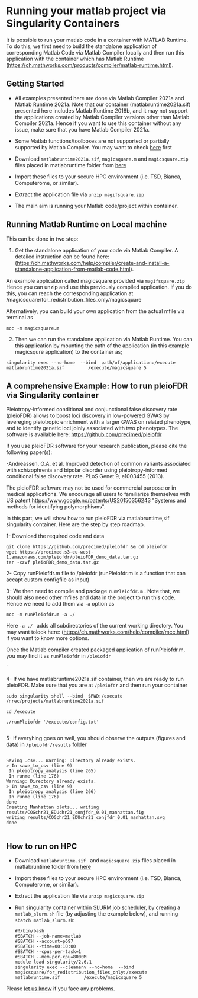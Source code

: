 # Running your matlab project via Singularity Containers

It is possible to run your matlab code in a container with MATLAB Runtime. To do this, we first need to  build the standalone application of corresponding Matlab Code via Matlab Compiler locally and then run this application with the container  which has Matlab Runtime (https://ch.mathworks.com/products/compiler/matlab-runtime.html).

## Getting Started

* All examples presented here are done via Matlab Compiler 2021a and Matlab Runtime 2021a. Note that our container (matlabruntime2021a.sif) presented here includes Matlab Runtime 2018b, and it may not support the applications created by  Matlab Compiler versions other than Matlab Compiler 2021a. Hence if you want to use this container without any issue, make sure that you have Matlab Compiler 2021a.

* Some Matlab functions/toolboxes are not supported or partially supported by Matlab Compiler. You may want to check  [here](https://ch.mathworks.com/products/compiler/compiler_support.html ) first

* Download ``matlabruntime2021a.sif``, `` magicsquare.m ``   and `` magicsquare.zip ``  files placed in matlabruntime folder from [here](https://drive.google.com/drive/folders/1mfxZJ-7A-4lDlCkarUCxEf2hBIxQGO69?usp=sharing)
* Import these files  to your secure HPC environment (i.e. TSD, Bianca, Computerome, or similar).
* Extract the application file via ``unzip magifsquare.zip `` 



* The main aim is running your Matlab code/project within container. 


##  Running Matlab Runtime on Local machine

This can be done in two step:

1. Get the standalone application of your code via Matlab Compiler. A detailed instruction can be found here: (https://ch.mathworks.com/help/compiler/create-and-install-a-standalone-application-from-matlab-code.html). 

An example application called magicsquare provided via `` magifsquare.zip ``  Hence you can unzip and use this previously compiled application. If you do this, you can reach the corresponding application at /magicsquare/for_redistribution_files_only/magicsquare


Alternatively, you can build your own application from the actual mfile via terminal as

  ```
 mcc -m magicsquare.m

 ```



2. Then we can run the standalone application via Matlab Runtime.  You can this application by mounting the path of the application (in this example magicsqure application) to the container as;
 

  
  ```
  singularity exec --no-home  --bind  path/of/application:/execute         matlabruntime2021a.sif         /execute/magicsquare 5

 ```
     
     
 
 
 
 
##  A comprehensive Example: How to run pleioFDR via Singularity container

Pleiotropy-informed conditional and conjunctional false discovery rate (pleioFDR) allows to boost loci discovery in low-powered GWAS by levereging pleiotropic enrichment with a larger GWAS on related phenotype, and to identify genetic loci joinly associated with two phenotypes.  The software is available here: https://github.com/precimed/pleiofdr

If you use pleioFDR software for your research publication, please cite the following paper(s):

-Andreassen, O.A. et al. Improved detection of common variants associated with schizophrenia and bipolar disorder using pleiotropy-informed conditional false discovery rate. PLoS Genet 9, e1003455 (2013).

The pleioFDR software may not be used for commercial purpose or in medical applications. We encourage all users to familiarize themselves with US patent https://www.google.no/patents/US20150356243 "Systems and methods for identifying polymorphisms".


In this part, we will show how to run pleioFDR via matlabruntime,sif singularity container. Here are the step by step roadmap. 


1- Download the required code and data

 ```
git clone https://github.com/precimed/pleiofdr && cd pleiofdr
wget https://precimed.s3-eu-west-1.amazonaws.com/pleiofdr/pleioFDR_demo_data.tar.gz
tar -xzvf pleioFDR_demo_data.tar.gz
```

2-  Copy runPleiofdr.m file to  /pleiofdr  (runPleiofdr.m is a function that can accapt custom configfile as input)



3- We then need to compile and package  ``runPleiofdr.m`` . Note that, we should also need other mfiles and data in the project to run this code. Hence we need to add them via  `` -a ``  option as

 ```
mcc -m runPleiofdr.m -a ./

```

Here  ``-a ./ ``  adds all subdirectories of the current working directory.  You may want  tolook here: (https://ch.mathworks.com/help/compiler/mcc.html) if you want to know more options.

 Once the Matlab compiler created packaged application of runPleiofdr.m, you may find it as ``runPleiofdr``  in  ``/pleiofdr``

` 

4- If we have matlabruntime2021a.sif container, then we are ready to run pleioFDR. Make sure that you are at ``/pleiofdr``  and then run your container

 ```
sudo singularity shell --bind  $PWD:/execute   /nrec/projects/matlabruntime2021a.sif

cd /execute

./runPleiofdr '/execute/config.txt'


```

5- If everyhing goes on well, you should observe the outputs (figures and data) in  ``/pleiofdr/results`` folder 


 ```

Saving .csv... Warning: Directory already exists.
> In save_to_csv (line 9)
  In pleiotropy_analysis (line 265)
  In runme (line 176)
Warning: Directory already exists.
> In save_to_csv (line 9)
  In pleiotropy_analysis (line 266)
  In runme (line 176)
done
Creating Manhattan plots... writing results/COGchr21_EDUchr21_conjfdr_0.01_manhattan.fig
writing results/COGchr21_EDUchr21_conjfdr_0.01_manhattan.svg
done


```
 
 






## How to run on HPC

* Download ``matlabruntime.sif ``  and `` magicsquare.zip ``  files placed in matlabruntime  folder from [here](https://drive.google.com/drive/folders/1mfxZJ-7A-4lDlCkarUCxEf2hBIxQGO69?usp=sharing)
* Import these files  to your secure HPC environment (i.e. TSD, Bianca, Computerome, or similar).
* Extract the application file via ``unzip magicsquare.zip `` 


* Run singularity container within SLURM job scheduler, by creating a ``matlab_slurm.sh`` file (by adjusting the example below), and running ``sbatch matlab_slurm.sh``:
  ```
  #!/bin/bash
  #SBATCH --job-name=matlab
  #SBATCH --account=p697
  #SBATCH --time=00:10:00
  #SBATCH --cpus-per-task=1
  #SBATCH --mem-per-cpu=8000M
  module load singularity/2.6.1
  singularity exec --cleanenv --no-home  --bind  magicsquare/for_redistribution_files_only:/execute         matlabruntime.sif         /execute/magicsquare 5
  ```

Please [let us know](https://github.com/comorment/demo/issues/new) if you face any problems.





    
    

 
 
    

    
    


 
    

